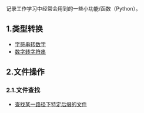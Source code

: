 记录工作学习中经常会用到的一些小功能/函数（Python）。

## 1.类型转换

 * [字符串转数字](https://github.com/x-jeff/Useful_Small_Function_Python/blob/master/type_conversion/string_to_num.py)
 * [数字转字符串](https://github.com/x-jeff/Useful_Small_Function_Python/blob/master/type_conversion/num_to_string.py)

## 2.文件操作

### 2.1.文件查找

 * [查找某一路径下特定后缀的文件](https://github.com/x-jeff/Useful_Small_Function_Python/blob/master/file_operation/file_search/find_files_with_a_specific_suffix.py)